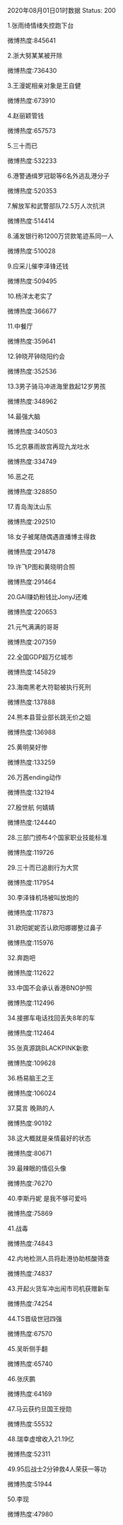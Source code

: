 2020年08月01日01时数据
Status: 200

1.张雨绮情绪失控跑下台

微博热度:845641

2.浙大努某某被开除

微博热度:736430

3.王漫妮相亲对象是王自健

微博热度:673910

4.赵丽颖管钱

微博热度:657573

5.三十而已

微博热度:532233

6.港警通缉罗冠聪等6名外逃乱港分子

微博热度:520353

7.解放军和武警部队72.5万人次抗洪

微博热度:514414

8.浦发银行称1200万贷款笔迹系同一人

微博热度:510028

9.应采儿催李泽锋还钱

微博热度:509495

10.杨洋太老实了

微博热度:366677

11.中餐厅

微博热度:359641

12.钟晓芹钟晓阳约会

微博热度:352536

13.3男子骑马冲进海里救起12岁男孩

微博热度:348962

14.最强大脑

微博热度:340503

15.北京暴雨故宫再现九龙吐水

微博热度:334749

16.恶之花

微博热度:328850

17.青岛淘汰山东

微博热度:292510

18.女子被尾随偶遇直播博主得救

微博热度:291478

19.许飞P图和黄晓明合照

微博热度:291464

20.GAI赚奶粉钱比JonyJ还难

微博热度:220653

21.元气满满的哥哥

微博热度:207359

22.全国GDP超万亿城市

微博热度:145829

23.海南黑老大符聪被执行死刑

微博热度:137888

24.熊本县营业部长跳无价之姐

微博热度:136988

25.黄明昊好惨

微博热度:133259

26.万茜ending动作

微博热度:132194

27.殷世航 何婧婧

微博热度:124440

28.三部门颁布4个国家职业技能标准

微博热度:119726

29.三十而已追剧行为大赏

微博热度:117954

30.李泽锋机场被叫放炮的

微博热度:117873

31.欧阳妮妮否认欧阳娜娜整过鼻子

微博热度:115976

32.奔跑吧

微博热度:112622

33.中国不会承认香港BNO护照

微博热度:112496

34.接挪车电话找回丢失8年的车

微博热度:112464

35.张真源跳BLACKPINK新歌

微博热度:109628

36.杨易脑王之王

微博热度:106024

37.莫言 晚熟的人

微博热度:90192

38.这大概就是亲情最好的状态

微博热度:80671

39.最辣眼的情侣头像

微博热度:76270

40.李斯丹妮 是我不够可爱吗

微博热度:75869

41.战毒

微博热度:74843

42.内地检测人员将赴港协助核酸筛查

微博热度:74837

43.开起火货车冲出闹市司机获赠新车

微博热度:74254

44.TS晋级世冠四强

微博热度:67570

45.吴昕侧手翻

微博热度:65740

46.张庆鹏

微博热度:64169

47.马云获约旦国王授勋

微博热度:55532

48.瑞幸虚增收入21.19亿

微博热度:52311

49.95后战士2分钟救4人荣获一等功

微博热度:51944

50.李现

微博热度:47980

